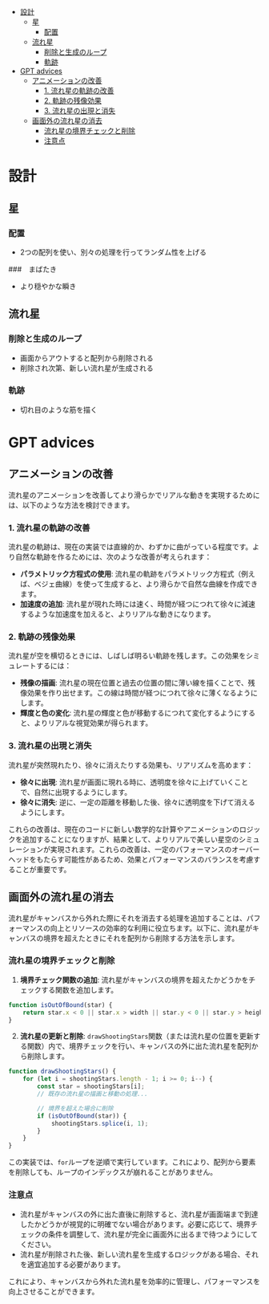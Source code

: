 - [設計](#設計)
  - [星](#星)
    - [配置](#配置)
  - [流れ星](#流れ星)
    - [削除と生成のループ](#削除と生成のループ)
    - [軌跡](#軌跡)
- [GPT advices](#gpt-advices)
  - [アニメーションの改善](#アニメーションの改善)
    - [1. 流れ星の軌跡の改善](#1-流れ星の軌跡の改善)
    - [2. 軌跡の残像効果](#2-軌跡の残像効果)
    - [3. 流れ星の出現と消失](#3-流れ星の出現と消失)
  - [画面外の流れ星の消去](#画面外の流れ星の消去)
    - [流れ星の境界チェックと削除](#流れ星の境界チェックと削除)
    - [注意点](#注意点)

# 設計
## 星
### 配置
- 2つの配列を使い、別々の処理を行ってランダム性を上げる

###　まばたき
- より穏やかな瞬き

## 流れ星
### 削除と生成のループ
- 画面からアウトすると配列から削除される
- 削除され次第、新しい流れ星が生成される

### 軌跡
- 切れ目のような筋を描く

# GPT advices
## アニメーションの改善
流れ星のアニメーションを改善してより滑らかでリアルな動きを実現するためには、以下のような方法を検討できます。

### 1. 流れ星の軌跡の改善

流れ星の軌跡は、現在の実装では直線的か、わずかに曲がっている程度です。より自然な軌跡を作るためには、次のような改善が考えられます：

- **パラメトリック方程式の使用**: 流れ星の軌跡をパラメトリック方程式（例えば、ベジェ曲線）を使って生成すると、より滑らかで自然な曲線を作成できます。
- **加速度の追加**: 流れ星が現れた時には速く、時間が経つにつれて徐々に減速するような加速度を加えると、よりリアルな動きになります。

### 2. 軌跡の残像効果

流れ星が空を横切るときには、しばしば明るい軌跡を残します。この効果をシミュレートするには：

- **残像の描画**: 流れ星の現在位置と過去の位置の間に薄い線を描くことで、残像効果を作り出せます。この線は時間が経つにつれて徐々に薄くなるようにします。
- **輝度と色の変化**: 流れ星の輝度と色が移動するにつれて変化するようにすると、よりリアルな視覚効果が得られます。

### 3. 流れ星の出現と消失

流れ星が突然現れたり、徐々に消えたりする効果も、リアリズムを高めます：

- **徐々に出現**: 流れ星が画面に現れる時に、透明度を徐々に上げていくことで、自然に出現するようにします。
- **徐々に消失**: 逆に、一定の距離を移動した後、徐々に透明度を下げて消えるようにします。

これらの改善は、現在のコードに新しい数学的な計算やアニメーションのロジックを追加することになりますが、結果として、よりリアルで美しい星空のシミュレーションが実現されます。これらの改善は、一定のパフォーマンスのオーバーヘッドをもたらす可能性があるため、効果とパフォーマンスのバランスを考慮することが重要です。

## 画面外の流れ星の消去
流れ星がキャンバスから外れた際にそれを消去する処理を追加することは、パフォーマンスの向上とリソースの効率的な利用に役立ちます。以下に、流れ星がキャンバスの境界を超えたときにそれを配列から削除する方法を示します。

### 流れ星の境界チェックと削除

1. **境界チェック関数の追加**: 流れ星がキャンバスの境界を超えたかどうかをチェックする関数を追加します。

```javascript
function isOutOfBound(star) {
    return star.x < 0 || star.x > width || star.y < 0 || star.y > height;
}
```

2. **流れ星の更新と削除**: `drawShootingStars`関数（または流れ星の位置を更新する関数）内で、境界チェックを行い、キャンバスの外に出た流れ星を配列から削除します。

```javascript
function drawShootingStars() {
    for (let i = shootingStars.length - 1; i >= 0; i--) {
        const star = shootingStars[i];
        // 既存の流れ星の描画と移動の処理...

        // 境界を超えた場合に削除
        if (isOutOfBound(star)) {
            shootingStars.splice(i, 1);
        }
    }
}
```

この実装では、`for`ループを逆順で実行しています。これにより、配列から要素を削除しても、ループのインデックスが崩れることがありません。

### 注意点

- 流れ星がキャンバスの外に出た直後に削除すると、流れ星が画面端まで到達したかどうかが視覚的に明確でない場合があります。必要に応じて、境界チェックの条件を調整して、流れ星が完全に画面外に出るまで待つようにしてください。
- 流れ星が削除された後、新しい流れ星を生成するロジックがある場合、それを適宜追加する必要があります。

これにより、キャンバスから外れた流れ星を効率的に管理し、パフォーマンスを向上させることができます。
